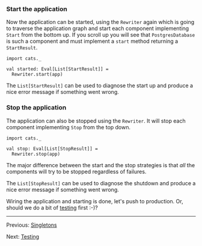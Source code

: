 ### Start the application

Now the application can be started, using the `Rewriter` again which is
going to traverse the application graph and start each component implementing
`Start` from the bottom up. If you scroll up you will see that `PostgresDatabase`
is such a component and must implement a `start` method returning a `StartResult`.

```tut
import cats._

val started: Eval[List[StartResult]] =
  Rewriter.start(app)
```

The `List[StartResult]` can be used to diagnose the start up and
produce a nice error message if something went wrong.

### Stop the application

The application can also be stopped using the `Rewriter`. It will stop
each component implementing `Stop` from the top down.

```tut
import cats._

val stop: Eval[List[StopResult]] =
  Rewriter.stop(app)
```

The major difference between the start and the stop strategies is that
*all* the components will try to be stopped regardless of failures.

The `List[StopResult]` can be used to diagnose the shutdown and
produce a nice error message if something went wrong.

Wiring the application and starting is done, let's push to production. Or, should we do a bit of [testing](testing.md) first :-)?

----
Previous: [Singletons](singletons.md)

Next: [Testing](testing.md)
